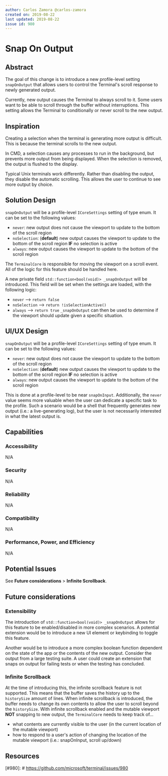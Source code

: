 ```yaml
---
author: Carlos Zamora @carlos-zamora
created on: 2019-08-22
last updated: 2019-08-22
issue id: 980
---
```


# Snap On Output

## Abstract

The goal of this change is to introduce a new profile-level setting `snapOnOutput` that allows users to control the Terminal's scroll response to newly generated output.

Currently, new output causes the Terminal to always scroll to it. Some users want to be able to scroll through the buffer without interruptions. This setting allows the Terminal to conditionally or never scroll to the new output.

## Inspiration

Creating a selection when the terminal is generating more output is difficult. This is because the terminal scrolls to the new output.

In CMD, a selection causes any processes to run in the background, but prevents more output from being displayed. When the selection is removed, the output is flushed to the display.

Typical Unix terminals work differently. Rather than disabling the output, they disable the automatic scrolling. This allows the user to continue to see more output by choice.

## Solution Design

`snapOnOutput` will be a profile-level `ICoreSettings` setting of type enum. It can be set to the following values:
- `never`: new output does not cause the viewport to update to the bottom of the scroll region
- `noSelection`: (**default**) new output causes the viewport to update to the bottom of the scroll region **IF** no selection is active
- `always`: new output causes the viewport to update to the bottom of the scroll region

The `TerminalCore` is responsible for moving the viewport on a scroll event. All of the logic for this feature should be handled here.

A new private field `std::function<bool(void)> _snapOnOutput` will be introduced. This field will be set when the settings are loaded, with the following logic:
- `never`       --> `return false`
- `noSelection` --> `return !isSelectionActive()`
- `always`      --> `return true`
`_snapOnOutput` can then be used to determine if the viewport should update given a specific situation.

## UI/UX Design

`snapOnOutput` will be a profile-level `ICoreSettings` setting of type enum. It can be set to the following values:
- `never`: new output does not cause the viewport to update to the bottom of the scroll region
- `noSelection`: (**default**) new output causes the viewport to update to the bottom of the scroll region **IF** no selection is active
- `always`: new output causes the viewport to update to the bottom of the scroll region

This is done at a profile-level to be near `snapOnInput`. Additionally, the `never` value seems more valuable when the user can dedicate a specific task to the profile. Such a scenario would be a shell that frequently generates new output (i.e.: a live-generating log), but the user is not necessarily interested in what the latest output is.

## Capabilities

### Accessibility

N/A

### Security

N/A

### Reliability

N/A

### Compatibility

N/A

### Performance, Power, and Efficiency

N/A

## Potential Issues

See **Future considerations** > **Infinite Scrollback**.

## Future considerations

### Extensibility
The introduction of `std::function<bool(void)> _snapOnOutput` allows for this feature to be enabled/disabled in more complex scenarios. A potential extension would be to introduce a new UI element or keybinding to toggle this feature.

Another would be to introduce a more complex boolean function dependent on the state of the app or the contents of the new output. Consider the output from a large testing suite. A user could create an extension that snaps on output for failing tests or when the testing has concluded.

### Infinite Scrollback
At the time of introducing this, the infinite scrollback feature is not supported. This means that the buffer saves the history up to the `historySize` amount of lines. When infinite scrollback is introduced, the buffer needs to change its own contents to allow the user to scroll beyond the `historySize`. With infinite scrollback enabled and the mutable viewport **NOT** snapping to new output, the `TerminalCore` needs to keep track of...
- what contents are currently visible to the user (in the current location of the mutable viewport)
- how to respond to a user's action of changing the location of the mutable viewport (i.e.: snapOnInput, scroll up/down)

## Resources

[#980]: # https://github.com/microsoft/terminal/issues/980
